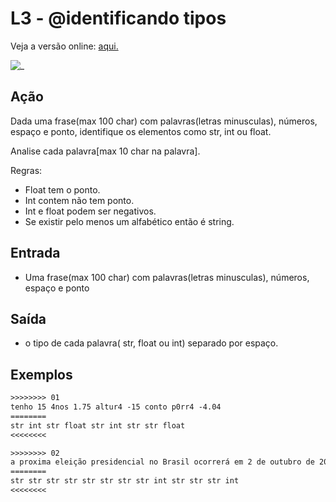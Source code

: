 # L3 - @identificando tipos

Veja a versão online: [aqui.](https://github.com/qxcodefup/arcade/blob/master/base/identificando/Readme.md)

![_](https://raw.githubusercontent.com/qxcodefup/arcade/master/base/identificando/cover.jpg)

## Ação

Dada uma frase(max 100 char) com palavras(letras minusculas), números, espaço e ponto, identifique os elementos como str, int ou float.

Analise cada palavra\[max 10 char na palavra\].

Regras:

* Float tem o ponto.
* Int contem não tem ponto.
* Int e float podem ser negativos.
* Se existir pelo menos um alfabético então é string.

## Entrada

* Uma frase(max 100 char) com palavras(letras minusculas), números, espaço e ponto

## Saída

* o tipo de cada palavra( str, float ou int) separado por espaço.  

## Exemplos  

``` txt
>>>>>>>> 01
tenho 15 4nos 1.75 altur4 -15 conto p0rr4 -4.04
========
str int str float str int str str float
<<<<<<<<

>>>>>>>> 02
a proxima eleição presidencial no Brasil ocorrerá em 2 de outubro de 2018
========
str str str str str str str str int str str str int
<<<<<<<<
```

<!--
>>>>>>>> 03
aa 1 -2.0
========
str int float
<<<<<<<<

>>>>>>>> 04
02a -x1 -4.b54 p0
========
str str str str
<<<<<<<<

>>>>>>>> 05
-pato -40 -5.4
========
str int float
<<<<<<<<

>>>>>>>> 06
02 -1 -4.54 p0
========
int int float str
<<<<<<<<
-->
